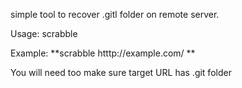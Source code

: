 
simple tool to recover .gitl folder on remote server. 

Usage: scrabble <url > 

Example: **scrabble htttp://example.com/ **

You will need too make sure target URL has .git folder 
